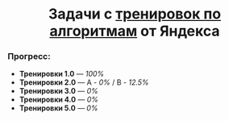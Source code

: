 <h1 align="center">Задачи с <a href="https://yandex.ru/yaintern/algorithm-training">тренировок по алгоритмам</a> от Яндекса</h1>

<h3>Прогресс:</h3>
<ul>
  <li><b>Тренировки 1.0</b> &mdash; <i>100%</i></li>
  <li><b>Тренировки 2.0</b> &mdash; A - <i>0%</i> / B - <i>12.5%</i></li>
  <li><b>Тренировки 3.0</b> &mdash; <i>0%</i></li>
  <li><b>Тренировки 4.0</b> &mdash; <i>0%</i></li>
  <li><b>Тренировки 5.0</b> &mdash; <i>0%</i></li>
  
</ul>


